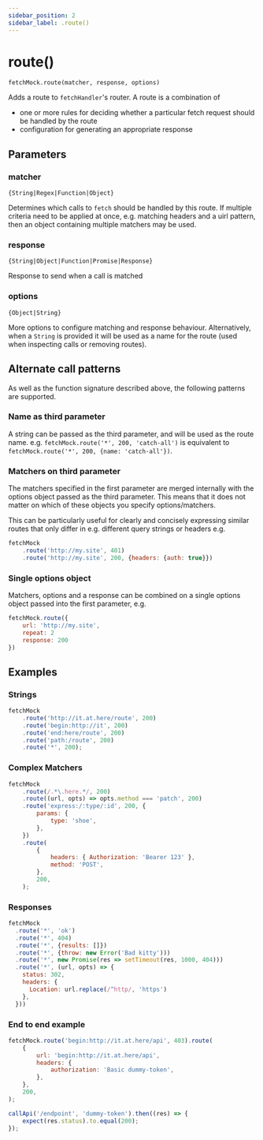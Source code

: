 ```yaml
---
sidebar_position: 2
sidebar_label: .route()
---
```

# route()

`fetchMock.route(matcher, response, options)`

Adds a route to  `fetchHandler`'s router. A route is a combination of 

- one or more rules for deciding whether a particular fetch request should be handled by the route
- configuration for generating an appropriate response

## Parameters

### matcher

`{String|Regex|Function|Object}`

Determines which calls to `fetch` should be handled by this route. If multiple criteria need to be applied at once, e.g. matching headers and a uirl pattern, then an object containing multiple matchers may be used.

### response

`{String|Object|Function|Promise|Response}`

Response to send when a call is matched

### options

`{Object|String}`

More options to configure matching and response behaviour. Alternatively, when a `String` is provided it will be used as a name for the route (used when inspecting calls or removing routes).

## Alternate call patterns

As well as the function signature described above, the following patterns are supported.  

### Name as third parameter

A string can be passed as the third parameter, and will be used as the route name. e.g.
`fetchMock.route('*', 200, 'catch-all')` is equivalent to `fetchMock.route('*', 200, {name: 'catch-all'})`.

### Matchers on third parameter

The matchers specified in the first parameter are merged internally with the options object passed as the third parameter. This means that it does not matter on which of these objects you specify options/matchers.

This can be particularly useful for clearly and concisely expressing similar routes that only differ in e.g. different query strings or headers e.g.

```js
fetchMock
	.route('http://my.site', 401)
	.route('http://my.site', 200, {headers: {auth: true}})
```

### Single options object

Matchers, options and a response can be combined on a single options object passed into the first parameter, e.g.

```js
fetchMock.route({
	url: 'http://my.site',
	repeat: 2
	response: 200
})

```

## Examples

### Strings

```js
fetchMock
	.route('http://it.at.here/route', 200)
	.route('begin:http://it', 200)
	.route('end:here/route', 200)
	.route('path:/route', 200)
	.route('*', 200);
```

### Complex Matchers

```js
fetchMock
	.route(/.*\.here.*/, 200)
	.route((url, opts) => opts.method === 'patch', 200)
	.route('express:/:type/:id', 200, {
		params: {
			type: 'shoe',
		},
	})
	.route(
		{
			headers: { Authorization: 'Bearer 123' },
			method: 'POST',
		},
		200,
	);
```

### Responses

```js
fetchMock
  .route('*', 'ok')
  .route('*', 404)
  .route('*', {results: []})
  .route('*', {throw: new Error('Bad kitty')))
  .route('*', new Promise(res => setTimeout(res, 1000, 404)))
  .route('*', (url, opts) => {
    status: 302,
    headers: {
      Location: url.replace(/^http/, 'https')
    },
  }))
```

### End to end example

```js
fetchMock.route('begin:http://it.at.here/api', 403).route(
	{
		url: 'begin:http://it.at.here/api',
		headers: {
			authorization: 'Basic dummy-token',
		},
	},
	200,
);

callApi('/endpoint', 'dummy-token').then((res) => {
	expect(res.status).to.equal(200);
});
```
